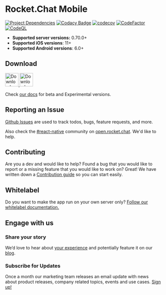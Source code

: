 # Rocket.Chat Mobile

[![Project Dependencies](https://david-dm.org/RocketChat/Rocket.Chat.ReactNative.svg)](https://david-dm.org/RocketChat/Rocket.Chat.ReactNative)
[![Codacy Badge](https://api.codacy.com/project/badge/Grade/bb15e2392a71473ea59d3f634f35c54e)](https://www.codacy.com/app/RocketChat/Rocket.Chat.ReactNative?utm_source=github.com&utm_medium=referral&utm_content=RocketChat/Rocket.Chat.ReactNative&utm_campaign=badger)
[![codecov](https://codecov.io/gh/RocketChat/Rocket.Chat.ReactNative/branch/master/graph/badge.svg)](https://codecov.io/gh/RocketChat/Rocket.Chat.ReactNative)
[![CodeFactor](https://www.codefactor.io/repository/github/rocketchat/rocket.chat.reactnative/badge)](https://www.codefactor.io/repository/github/rocketchat/rocket.chat.reactnative)
[![CodeQL](https://github.com/carstenartur/Rocket.Chat.ReactNative/actions/workflows/codeql-analysis.yml/badge.svg)](https://github.com/carstenartur/Rocket.Chat.ReactNative/actions/workflows/codeql-analysis.yml)

- **Supported server versions:** 0.70.0+
- **Supported iOS versions**: 11+
- **Supported Android versions**: 6.0+

## Download

<a href="https://play.google.com/store/apps/details?id=chat.rocket.android">
  <img alt="Download on Google Play" src="https://play.google.com/intl/en_us/badges/images/badge_new.png" height=43>
</a>
<a href="https://apps.apple.com/us/app/rocket-chat/id1148741252">
  <img alt="Download on App Store" src="https://user-images.githubusercontent.com/7317008/43209852-4ca39622-904b-11e8-8ce1-cdc3aee76ae9.png" height=43>
</a>

Check [our docs](https://docs.rocket.chat/installation/mobile-and-desktop-apps#mobile-apps) for  beta and Experimental versions.

## Reporting an Issue

[Github Issues](https://github.com/RocketChat/Rocket.Chat.ReactNative/issues) are used to track todos, bugs, feature requests, and more.

Also check the [#react-native](https://open.rocket.chat/channel/react-native) community on [open.rocket.chat](https://open.rocket.chat). We'd like to help.

## Contributing

Are you a dev and would like to help? Found a bug that you would like to report or a missing feature that you would like to work on? Great! We have written down a [Contribution guide](https://github.com/RocketChat/Rocket.Chat.ReactNative/blob/develop/CONTRIBUTING.md) so you can start easily.

## Whitelabel
Do you want to make the app run on your own server only? [Follow our whitelabel documentation.](https://developer.rocket.chat/mobile-app/mobile-app-white-labelling)

## Engage with us
### Share your story
We’d love to hear about [your experience](https://survey.zohopublic.com/zs/e4BUFG) and potentially feature it on our [blog](https://rocket.chat/case-studies/?utm_source=github&utm_medium=readme&utm_campaign=community).

### Subscribe for Updates
Once a month our marketing team releases an email update with news about product releases, company related topics, events and use cases. [Sign up!](https://rocket.chat/newsletter/?utm_source=github&utm_medium=readme&utm_campaign=community)
